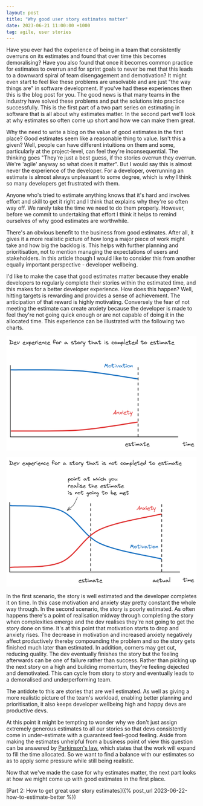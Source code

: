 ```yaml
---
layout: post
title: "Why good user story estimates matter"
date: 2023-06-21 11:00:00 +1000
tag: agile, user stories
---
```


Have you ever had the experience of being in a team that consistently overruns on its estimates and found that over time this becomes demoralising? Have you also found that once it becomes common practice for estimates to overrun and for sprint goals to never be met that this leads to a downward spiral of team disengagement and demotivation? It might even start to feel like these problems are unsolvable and are just "the way things are" in software development. If you've had these experiences then this is the blog post for you. The good news is that many teams in the industry have solved these problems and put the solutions into practice successfully. This is the first part of a two part series on estimating in software that is all about why estimates matter. In the second part we'll look at why estimates so often come up short and how we can make them great.

Why the need to write a blog on the value of good estimates in the first place? Good estimates seem like a reasonable thing to value. Isn't this a given? Well, people can have different intuitions on them and some, particularly at the project-level, can feel they're inconsequential. The thinking goes "They're just a best guess, if the stories overrun they overrun. We're 'agile' anyway so what does it matter". But I would say this is almost never the experience of the developer. For a developer, overrunning an estimate is almost always unpleasant to some degree, which is why I think so many developers get frustrated with them.

Anyone who's tried to estimate anything knows that it's hard and involves effort and skill to get it right and I think that explains why they're so often way off. We rarely take the time we need to do them properly. However, before we commit to undertaking that effort I think it helps to remind ourselves of why good estimates are worthwhile.

There's an obvious benefit to the business from good estimates. After all, it gives it a more realistic picture of how long a major piece of work might take and how big the backlog is. This helps with further planning and prioritisation, not to mention managing the expectations of users and stakeholders. In this article though I would like to consider this from another equally important perspective - developer wellbeing.

I'd like to make the case that good estimates matter because they enable developers to regularly complete their stories within the estimated time, and this makes for a better developer experience. How does this happen? Well, hitting targets is rewarding and provides a sense of achievement. The anticipation of that reward is highly motivating. Conversely the fear of not meeting the estimate can create anxiety because the developer is made to feel they're not going quick enough or are not capable of doing it in the allocated time. This experience can be illustrated with the following two charts.

![Chart: Completed to Estimate](/assets/images/why-estimates-matter/chart-completed-to-estimate.png)

![Chart: Not Completed to Estimate](/assets/images/why-estimates-matter/chart-not-completed-to-estimate.png)

In the first scenario, the story is well estimated and the developer completes it on time. In this case motivation and anxiety stay pretty constant the whole way through. In the second scenario, the story is poorly estimated. As often happens there's a point of realisation midway through completing the story when complexities emerge and the dev realises they're not going to get the story done on time. It's at this point that motivation starts to drop and anxiety rises. The decrease in motivation and increased anxiety negatively affect productively thereby compounding the problem and so the story gets finished much later than estimated. In addition, corners may get cut, reducing quality. The dev eventually finishes the story but the feeling afterwards can be one of failure rather than success. Rather than picking up the next story on a high and building momentum, they're feeling dejected and demotivated. This can cycle from story to story and eventually leads to a demoralised and underperforming team.

The antidote to this are stories that are well estimated. As well as giving a more realistic picture of the team's workload, enabling better planning and prioritisation, it also keeps developer wellbeing high and happy devs are productive devs.

At this point it might be tempting to wonder why we don't just assign extremely generous estimates to all our stories so that devs consistently come in under-estimate with a guaranteed feel-good feeling. Aside from making the estimates unhelpful from a business point of view this question can be answered by [Parkinson's law](https://www.atlassian.com/blog/productivity/what-is-parkinsons-law), which states that the work will expand to fill the time allocated. So we want to find a balance with our estimates so as to apply some pressure while still being realistic.

Now that we've made the case for why estimates matter, the next part looks at how we might come up with good estimates in the first place.

[Part 2: How to get great user story estimates]({% post_url 2023-06-22-how-to-estimate-better %})
